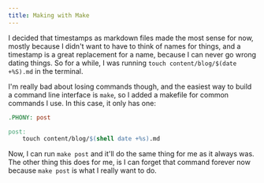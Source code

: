 ```yaml
---
title: Making with Make
---
```


I decided that timestamps as markdown files made the most sense for now, mostly because I didn't want to have to think of names for things, and a timestamp is a great replacement for a name, because I can never go wrong dating things. So for a while, I was running `touch content/blog/$(date +%S).md` in the terminal.

I'm really bad about losing commands though, and the easiest way to build a command line interface is `make`, so I added a makefile for common commands I use. In this case, it only has one:

```Makefile
.PHONY: post

post:
	touch content/blog/$(shell date +%s).md
```

Now, I can run `make post` and it'll do the same thing for me as it always was. The other thing this does for me, is I can forget that command forever now because `make post` is what I really want to do.
